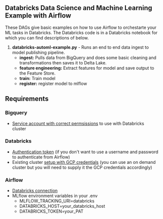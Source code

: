## Databricks Data Science and Machine Learning Example with Airflow

These DAGs give basic examples on how to use Airflow to orchestarte your ML tasks in Databricks. The Databricks code is in a Databricks notebook for which you can find descriptions of below.

1. **databricks-automl-example.py** - Runs an end to end data ingest to model publishing pipeline.
    - **ingest:** Pulls data from BigQuery and does some basic cleaning and transformations then saves it to Delta Lake.
    - **feature engineering:**  Extract features for model and save output to the Feature Store.
    - **train:** Train model
    - **register:** register model to mlflow

 ## Requirements

 ### Bigquery
 - [Service account with correct permsissions](https://docs.databricks.com/data/data-sources/google/bigquery.html#step-1-set-up-google-cloud) to use with Databricks cluster

 ### Databricks
 - [Authentication token](https://docs.databricks.com/dev-tools/api/latest/authentication.html) (if you don't want to use a username and password to authenticate from Airflow)
 - Existing cluster [setup with GCP credentials](https://docs.databricks.com/dev-tools/api/latest/authentication.html) (you can use an on demand cluster but you will need to supply it the GCP credentials accordingly)

 ### Airflow
 - [Databricks connection](https://airflow.apache.org/docs/apache-airflow-providers-databricks/stable/connections/databricks.html)
 - MLflow environment variables in your .env
     - MLFLOW_TRACKING_URI=databricks
     - DATABRICKS_HOST=your_databricks_host
     - DATABRICKS_TOKEN=your_PAT
